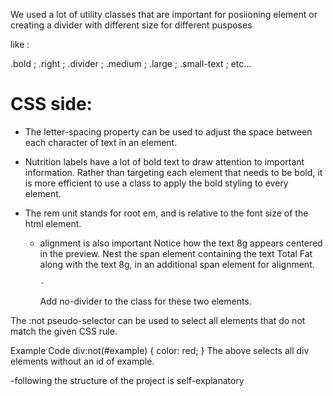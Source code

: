 We used a lot of utility classes that are important for posiioning element or creating a divider with different size for different pusposes

like :

.bold ; .right ; .divider ; .medium ; .large ; .small-text ; etc...

# CSS side:

- The letter-spacing property can be used to adjust the space between
  each character of text in an element.

- Nutrition labels have a lot of bold text to draw attention to
  important information.
  Rather than targeting each element that needs to be bold,
  it is more efficient to use a class to apply
  the bold styling to every element.

- The rem unit stands for root em,
  and is relative to the font size of the html element.

  - alignment is also important
    Notice how the text 8g appears centered in the preview.
    Nest the span element containing the text Total Fat along with the text 8g,
    in an additional span element for alignment.

        -

    Add no-divider to the class for these two elements.

The :not pseudo-selector can be used to select all elements
that do not match the given CSS rule.

Example Code
div:not(#example) {
color: red;
}
The above selects all div elements without an id of example.

-following the structure of the project is self-explanatory
